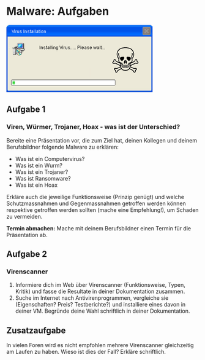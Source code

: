 # Malware: Aufgaben

![Animiertes Bild](res/install-virus.gif)

## Aufgabe 1

### Viren, Würmer, Trojaner, Hoax - was ist der Unterschied?

Bereite eine Präsentation vor, die zum Ziel hat, deinen Kollegen und deinem Berufsbildner folgende Malware zu erklären:

- Was ist ein Computervirus?
- Was ist ein Wurm?
- Was ist ein Trojaner?
- Was ist Ransomware?
- Was ist ein Hoax

Erkläre auch die jeweilige Funktionsweise (Prinzip genügt) und welche Schutzmassnahmen und Gegenmassnahmen getroffen werden
können respektive getroffen werden sollten (mache eine Empfehlung!), um Schaden zu
vermeiden.

**Termin abmachen:** Mache mit deinem Berufsbildner einen Termin für die Präsentation ab.

[comment]:https://www.pcwelt.de/ratgeber/So-kommen-Viren-und-Wuermer-auf-den-PC-5757291.html

## Aufgabe 2

### Virenscanner

1. Informiere dich im Web über Virenscanner (Funktionsweise, Typen, Kritik) und fasse die Resultate in deiner Dokumentation zusammen.
2. Suche im Internet nach Antivirenprogrammen, vergleiche sie (Eigenschaften? Preis? Testberichte?) und installiere eines davon in deiner VM. Begründe deine Wahl schriftlich in deiner Dokumentation.

## Zusatzaufgabe

In vielen Foren wird es nicht empfohlen mehrere Virenscanner gleichzeitig am Laufen zu haben. Wieso ist dies der Fall? Erkläre schriftlich.
